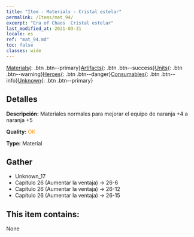 ```yaml
---
title: "Item - Materials - Cristal estelar"
permalink: /Items/mat_94/
excerpt: "Era of Chaos  Cristal estelar"
last_modified_at: 2021-03-31
locale: es
ref: "mat_94.md"
toc: false
classes: wide
---
```

 [Materials](/es/Items/){: .btn .btn--primary}[Artifacts](/es/Items/Artifacts/){: .btn .btn--success}[Units](/es/Items/Units/){: .btn .btn--warning}[Heroes](/es/Items/Heroes/){: .btn .btn--danger}[Consumables](/es/Items/Consumables/){: .btn .btn--info}[Unknown](/es/Items/Unknown/){: .btn .btn--primary}

## Detalles
 **Descripción:** Materiales normales para mejorar el equipo de naranja +4 a naranja +5

 **Quality:** <span style="color: #FF8C00">OK</span>

 **Type:** Material

## Gather

*    Unknown_17 
*    Capítulo 26 (Aumentar la ventaja) -> 26-6 
*    Capítulo 26 (Aumentar la ventaja) -> 26-12 
*    Capítulo 26 (Aumentar la ventaja) -> 26-15 

## This item contains:

  None

